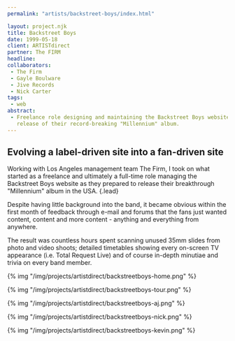 ```yaml
---
permalink: "artists/backstreet-boys/index.html"

layout: project.njk
title: Backstreet Boys
date: 1999-05-18
client: ARTISTdirect
partner: The FIRM
headline: 
collaborators:
 - The Firm
 - Gayle Boulware
 - Jive Records
 - Nick Carter
tags: 
 - web
abstract:
 - Freelance role designing and maintaining the Backstreet Boys website for the
   release of their record-breaking "Millennium" album.
---
```


## Evolving a label-driven site into a fan-driven site

Working with Los Angeles management team The Firm, I took on what started as a
freelance and ultimately a full-time role managing the Backstreet Boys website
as they prepared to release their breakthrough "Millennium" album in the USA.
{.lead}

Despite having little background into the band, it became obvious within the
first month of feedback through e-mail and forums that the fans just wanted
content, content and more content - anything and everything from anywhere.

The result was countless hours spent scanning unused 35mm slides from photo and
video shoots; detailed timetables showing every on-screen TV appearance (i.e.
Total Request Live) and of course in-depth minutiae and trivia on every band
member.

{% img "/img/projects/artistdirect/backstreetboys-home.png" %}

{% img "/img/projects/artistdirect/backstreetboys-tour.png" %}

{% img "/img/projects/artistdirect/backstreetboys-aj.png" %}

{% img "/img/projects/artistdirect/backstreetboys-nick.png" %}

{% img "/img/projects/artistdirect/backstreetboys-kevin.png" %}
